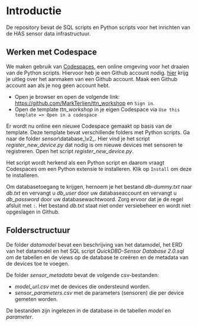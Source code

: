 # Introductie

De repository bevat de SQL scripts en Python scripts voor het inrichten van de HAS sensor data infrastructuur.

## Werken met Codespace

We maken gebruik van [Codespaces](https://docs.github.com/en/codespaces/overview), een online omgeving voor het draaien van de Python scripts. Hiervoor heb je een Github account nodig. [hier](https://docs.github.com/en/get-started/start-your-journey/creating-an-account-on-github) krijg je uitleg over het aanmaken van een Github account. Maak een Github account aan als je nog geen account hebt.

- Open je browser en open de volgende link: https://github.com/MarkTerlien/ttn_workshop en `Sign in`. 
- Open de template _ttn\_workshop_ in je eigen Codespace via `Use this template => Open in a codespace`

Er wordt nu online een nieuwe Codespace gemaakt op basis van de template. Deze template bevat verschillende folders met Python scripts. Ga naar de folder _sensor_\database_\v2_. Hier vind je het script *register_new_device.py* dat nodig is om nieuwe devices met sensoren te registreren. Open het script *register_new_device.py*.

Het script wordt herkend als een Python script en daarom vraagt Codespaces om een Python extensie te installeren. Klik op `Install` om deze te installeren. 

Om databasetoegang te krijgen, hernoem je het bestand _db-dummy.txt_ naar _db.txt_ en vervangt u *db_user* door uw databaseaccount en vervangt u *db_password* door uw databasewachtwoord. Zorg ervoor dat je de regel afsluit met `:`. Het bestand *db.txt* staat niet onder versiebeheer en wordt niet opgeslagen in Github.

## Foldersctructuur

De folder *datamodel* bevat een beschrijving van het datamodel, het ERD van het datamodel en het SQL script *QuickDBD-Sensor Database 2.0.sql* om de tabellen en de views op de database te creëren en de metadata van de devices toe te voegen.

De folder *sensor_metadata* bevat de volgende csv-bestanden:

- *model_url.csv* met de devices die ondersteund worden.
- *sensor_parameters.csv* met de parameters (sensoren) die per device gemeten worden.

De bestanden zijn ingelezen in de database in de tabellen *model* en *parameter*. 

